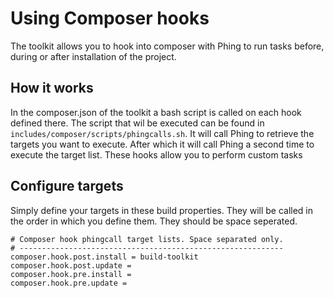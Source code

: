 # Using Composer hooks

The toolkit allows you to hook into composer with Phing to run tasks
before, during or after installation of the project.

## How it works

In the composer.json of the toolkit a bash script is called on each
hook defined there. The script that wil be executed can be found in
`includes/composer/scripts/phingcalls.sh`. It will call Phing to
retrieve the targets you want to execute. After which it will call Phing
a second time to execute the target list. These hooks allow you to
perform custom tasks

## Configure targets

Simply define your targets in these build properties. They will be
called in the order in which you define them. They should be space
seperated.

```props
# Composer hook phingcall target lists. Space separated only.
# -----------------------------------------------------------
composer.hook.post.install = build-toolkit
composer.hook.post.update =
composer.hook.pre.install =
composer.hook.pre.update =
```